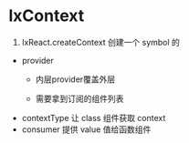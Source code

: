 # lxContext

1. lxReact.createContext
  创建一个 symbol 的
  - provider
    - 内层provider覆盖外层

    - 需要拿到订阅的组件列表
  - contextType
    让 class 组件获取 context
  - consumer
    提供 value 值给函数组件